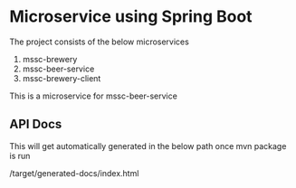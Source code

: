 # Microservice using Spring Boot 

The project consists of the below microservices  

 1. mssc-brewery 
 2. mssc-beer-service 
 3. mssc-brewery-client 
 
This is a microservice for mssc-beer-service 

## API Docs 

This will get automatically generated in the below path once mvn package is run 

/target/generated-docs/index.html